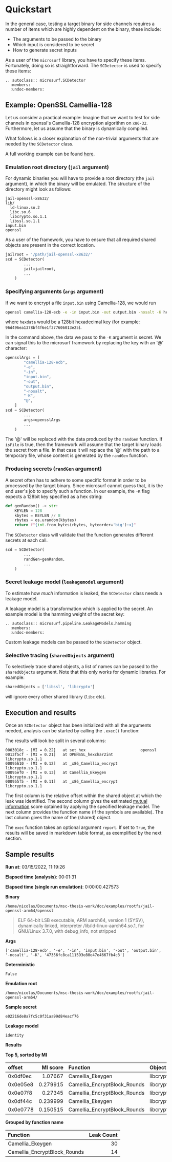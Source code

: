 # Quickstart

In the general case, testing a target binary for side channels requires a number of items which are highly dependent on the binary, these include:

- The arguments to be passed to the binary
- Which input is considered to be secret
- How to generate secret inputs

As a user of the `microsurf` library, you have to specify these items. Fortunately, doing so is straightforward. The `SCDetector` is used to specify these items:

```{eval-rst}
.. autoclass:: microsurf.SCDetector
  :members:
  :undoc-members:
```

## Example: OpenSSL Camellia-128

Let us consider a practical example: Imagine that we want to test for side channels in openssl's Camellia-128 encryption algorithm on `x86-32`. Furthermore, let us assume that the binary is dynamically compiled. 

What follows is a closer explanation of the non-trivial arguments that are needed by the `SCDetector` class.

A full working example can be found [here](examples/openssl-camellia-128.py).

### Emulation root directory (`jail` argument)

For dynamic binaries you will have to provide a root directory (the `jail` argument), in which the binary will be emulated. The structure of the directory might look as follows:

```
jail-openssl-x8632/
lib/
  ld-linux.so.2
  libc.so.6
  libcrypto.so.1.1
  libssl.so.1.1
input.bin
openssl
```

As a user of the framework, you have to ensure that all required shared objects are present in the correct location.

```python
jailroot = '/path/jail-openssl-x8632/'
scd = SCDetector(
        ...
        jail=jailroot,
        ...
    )
```

### Specifying arguments (`args` argument)

If we want to encrypt a file `input.bin` using Camellia-128, we would run

```bash
openssl camellia-128-ecb -e -in input.bin -out output.bin -nosalt -K hexdata
```

where `hexdata` would be a 128bit hexadecimal key (for example: `96d496ea1378bf4f6e1f377606013e25`).

In the command above, the data we pass to the `-K` argument is secret. We can signal this to the microsurf framework by replacing the key with an '@' character:

```python
opensslArgs = [
        "camellia-128-ecb",
        "-e",
        "-in",
        "input.bin",
        "-out",
        "output.bin",
        "-nosalt",
        "-K",
        "@",
    ]
scd = SCDetector(
        ...
        args=opensslArgs
        ...
    )
```

The '@' will be replaced with the data produced by the `randGen` function. If `isFile` is true, then the framework will assume that the target binary loads the secret from a file. In that case it will replace the '@' with the path to a temporary file, whose content is generated by the `randGen` function.

### Producing secrets (`randGen` argument)

A secret often has to adhere to some specific format in order to be processed by the target binary. Since microsurf cannot guess that, it is the end user's job to specify such a function. In our example, the `-K` flag expects a 128bit key specified as a hex string:

```python
def genRandom() -> str:
    KEYLEN = 128
    kbytes = KEYLEN // 8
    rbytes = os.urandom(kbytes)
    return f"{int.from_bytes(rbytes, byteorder='big'):x}"
```

The `SCDetector` class will validate that the function generates different secrets at each call.

```python
scd = SCDetector(
        ...
        randGen=genRandom,
        ...
    )
```

### Secret leakage model (`leakagemodel` argument)

To estimate how *much* information is leaked, the `SCDetector` class needs a leakage model.

A leakage model is a transformation which is applied to the secret. An example model is the hamming weight of the secret key:

```{eval-rst}
.. autoclass:: microsurf.pipeline.LeakageModels.hamming
  :members:
  :undoc-members:
```

Custom leakage models can be passed to the `SCDetector` object.

### Selective tracing (`sharedObjects` argument)

To selectively trace shared objects, a list of names can be passed to the `sharedObjects` argument. Note that this only works for dynamic libraries. For example:

```python
sharedObjects = ['libssl', 'libcrypto']
```

will ignore every other shared library (`libc` etc).

## Execution and results

Once an `SCDetector` object has been initialized with all the arguments needed, analysis can be started by calling the `.exec()` function:

The results will look be split in several columns:

```
0003018c - [MI = 0.22]   at set_hex                        openssl
0013f5cf - [MI = 0.21]   at OPENSSL_hexchar2int            libcrypto.so.1.1
00095610 - [MI = 0.12]   at _x86_Camellia_encrypt          libcrypto.so.1.1
00095ef0 - [MI = 0.13]   at Camellia_Ekeygen               libcrypto.so.1.1
000955f5 - [MI = 0.11]   at _x86_Camellia_encrypt          libcrypto.so.1.1
```

The first column is the relative offset within the shared object at which the leak was identified. The second column gives the estimated [mutual information](https://en.wikipedia.org/wiki/Mutual_information) score optained by applying the specified leakage model. The next column provides the function name (if the symbols are available). The last column gives the name of the (shared) object.

The `exec` function takes an optional argument `report`. If set to `True`, the results will be saved in markdown table format, as exemplified by the next section.

## Sample results 

__Run at__: 03/15/2022, 11:19:26 

__Elapsed time (analysis)__: 00:01:31 

__Elapsed time (single run emulation)__: 0:00:00.427573 

__Binary__

`/home/nicolas/Documents/msc-thesis-work/doc/examples/rootfs/jail-openssl-arm64/openssl`

 >ELF 64-bit LSB executable, ARM aarch64, version 1 (SYSV), dynamically linked, interpreter /lib/ld-linux-aarch64.so.1, for GNU/Linux 3.7.0, with debug_info, not stripped 

__Args__

`['camellia-128-ecb', '-e', '-in', 'input.bin', '-out', 'output.bin', '-nosalt', '-K', '47356fc8ca111593e80e47e4667fb4c3']` 

__Deterministic__

`False` 

__Emulation root__

`/home/nicolas/Documents/msc-thesis-work/doc/examples/rootfs/jail-openssl-arm64/` 

__Sample secret__

`e02216de8a7fc5c0f31aa99d84eacf76` 

__Leakage model__

`identity` 

__Results__

__Top 5, sorted by MI__

| offset   |   MI score | Function                     | Object           |
|:---------|-----------:|:-----------------------------|:-----------------|
| 0x0df0ec |   1.07667  | Camellia_Ekeygen             | libcrypto.so.1.1 |
| 0x0e05e8 |   0.279915 | Camellia_EncryptBlock_Rounds | libcrypto.so.1.1 |
| 0x0e07f8 |   0.27345  | Camellia_EncryptBlock_Rounds | libcrypto.so.1.1 |
| 0x0df44c |   0.239999 | Camellia_Ekeygen             | libcrypto.so.1.1 |
| 0x0e0778 |   0.150515 | Camellia_EncryptBlock_Rounds | libcrypto.so.1.1 |
 
 __Grouped by function name__
 
| Function                     |   Leak Count |
|:-----------------------------|-------------:|
| Camellia_Ekeygen             |           30 |
| Camellia_EncryptBlock_Rounds |           14 |